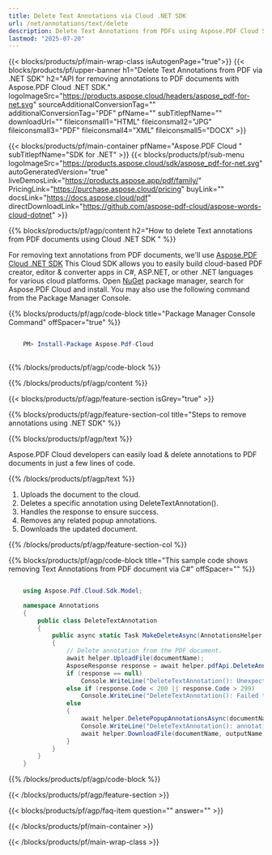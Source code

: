 ```yaml
---
title: Delete Text Annotations via Cloud .NET SDK
url: /net/annotations/text/delete
description: Delete Text Annotations from PDFs using Aspose.PDF Cloud SDK for .NET.
lastmod: "2025-07-20"
---
```


{{< blocks/products/pf/main-wrap-class isAutogenPage="true">}}
{{< blocks/products/pf/upper-banner h1="Delete Text Annotations from PDF via .NET SDK" h2="API for removing annotations to PDF documents with Aspose.PDF Cloud .NET SDK." logoImageSrc="https://products.aspose.cloud/headers/aspose_pdf-for-net.svg" sourceAdditionalConversionTag="" additionalConversionTag="PDF" pfName="" subTitlepfName="" downloadUrl="" fileiconsmall1="HTML" fileiconsmall2="JPG" fileiconsmall3="PDF" fileiconsmall4="XML" fileiconsmall5="DOCX" >}}

{{< blocks/products/pf/main-container pfName="Aspose.PDF Cloud " subTitlepfName="SDK for .NET" >}}
{{< blocks/products/pf/sub-menu logoImageSrc="https://products.aspose.cloud/sdk/aspose_pdf-for-net.svg"
autoGeneratedVersion="true"
liveDemosLink="https://products.aspose.app/pdf/family/" PricingLink="https://purchase.aspose.cloud/pricing" buyLink="" docsLink="https://docs.aspose.cloud/pdf"  directDownloadLink="https://github.com/aspose-pdf-cloud/aspose-words-cloud-dotnet" >}}

{{% blocks/products/pf/agp/content h2="How to delete Text annotations from PDF documents using Cloud .NET SDK " %}}

 For removing text annotations from PDF documents, we'll use
 [Aspose.PDF Cloud .NET SDK](https://products.aspose.cloud/pdf/net/)
 This Cloud SDK allows you to easily build cloud-based PDF creator, editor & converter apps in C#, ASP.NET, or other .NET languages for various cloud platforms. Open
 [NuGet](https://www.nuget.org/packages/Aspose.Pdf-Cloud)
 package manager, search for
 Aspose.PDF Cloud
 and install. You may also use the following command from the Package Manager Console.

{{% blocks/products/pf/agp/code-block title="Package Manager Console Command" offSpacer="true" %}}

```powershell

    PM> Install-Package Aspose.Pdf-Cloud
     
```

{{% /blocks/products/pf/agp/code-block %}}

{{% /blocks/products/pf/agp/content %}}

{{< blocks/products/pf/agp/feature-section isGrey="true" >}}

{{% blocks/products/pf/agp/feature-section-col title="Steps to remove annotations using .NET SDK" %}}

{{% blocks/products/pf/agp/text %}}

 Aspose.PDF Cloud developers can easily load & delete annotations to PDF documents in just a few lines of code.

{{% /blocks/products/pf/agp/text %}}

1. Uploads the document to the cloud.
1. Deletes a specific annotation using DeleteTextAnnotation().
1. Handles the response to ensure success.
1. Removes any related popup annotations.
1. Downloads the updated document.

{{% /blocks/products/pf/agp/feature-section-col %}}

{{% blocks/products/pf/agp/code-block title="This sample code shows removing Text Annotations from PDF document via C#" offSpacer="" %}}

```cs

    using Aspose.Pdf.Cloud.Sdk.Model;

    namespace Annotations
    {
        public class DeleteTextAnnotation
        {
            public async static Task MakeDeleteAsync(AnnotationsHelper helper, string documentName, string annotationId, string outputName, string remoteFolder)
            {
                // Delete annotation from the PDF document.
                await helper.UploadFile(documentName);
                AsposeResponse response = await helper.pdfApi.DeleteAnnotationAsync(documentName, annotationId, folder: remoteFolder);
                if (response == null)
                    Console.WriteLine("DeleteTextAnnotation(): Unexpected error!");
                else if (response.Code < 200 || response.Code > 299)
                    Console.WriteLine("DeleteTextAnnotation(): Failed to delete annotation from the document.");
                else
                {
                    await helper.DeletePopupAnnotationsAsync(documentName, annotationId, remoteFolder);
                    Console.WriteLine("DeleteTextAnnotation(): annotations '{0}' deleted from the document '{1}.", annotationId,  documentName);
                    await helper.DownloadFile(documentName, outputName, "del_text_annotations_");
                }
            }
        }
    }
```

{{% /blocks/products/pf/agp/code-block %}}

{{< /blocks/products/pf/agp/feature-section >}}

{{< blocks/products/pf/agp/faq-item question="" answer="" >}}

{{< /blocks/products/pf/main-container >}}

{{< /blocks/products/pf/main-wrap-class >}}
